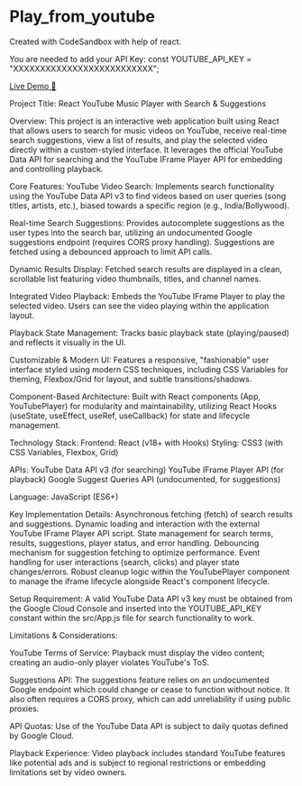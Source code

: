# Play_from_youtube

Created with CodeSandbox with help of react.


You are needed to add your API Key:
          const YOUTUBE_API_KEY = "XXXXXXXXXXXXXXXXXXXXXXXXXX";

[Live Demo 🚀](https://play-from-youtube.vercel.app/)

Project Title: React YouTube Music Player with Search & Suggestions

Overview:
This project is an interactive web application built using React that allows users to search for music videos on YouTube,
receive real-time search suggestions, view a list of results, and play the selected video directly within a custom-styled interface.
It leverages the official YouTube Data API for searching and the YouTube IFrame Player API for embedding and controlling playback.

Core Features:
YouTube Video Search: Implements search functionality using the YouTube Data API v3 to find videos based on user queries
(song titles, artists, etc.), biased towards a specific region (e.g., India/Bollywood).

Real-time Search Suggestions: Provides autocomplete suggestions as the user types into the search bar, 
utilizing an undocumented Google suggestions endpoint (requires CORS proxy handling).
Suggestions are fetched using a debounced approach to limit API calls.

Dynamic Results Display: Fetched search results are displayed in a clean, scrollable list featuring video thumbnails, titles, and channel names.

Integrated Video Playback: Embeds the YouTube IFrame Player to play the selected video. Users can see the video playing within the application layout.

Playback State Management: Tracks basic playback state (playing/paused) and reflects it visually in the UI.

Customizable & Modern UI: Features a responsive, "fashionable" user interface styled using modern CSS techniques,
including CSS Variables for theming, Flexbox/Grid for layout, and subtle transitions/shadows.

Component-Based Architecture: Built with React components (App, YouTubePlayer) for modularity and maintainability,
utilizing React Hooks (useState, useEffect, useRef, useCallback) for state and lifecycle management.

Technology Stack:
Frontend: React (v18+ with Hooks)
Styling: CSS3 (with CSS Variables, Flexbox, Grid)

APIs:
YouTube Data API v3 (for searching)
YouTube IFrame Player API (for playback)
Google Suggest Queries API (undocumented, for suggestions)

Language: JavaScript (ES6+)

Key Implementation Details:
Asynchronous fetching (fetch) of search results and suggestions.
Dynamic loading and interaction with the external YouTube IFrame Player API script.
State management for search terms, results, suggestions, player status, and error handling.
Debouncing mechanism for suggestion fetching to optimize performance.
Event handling for user interactions (search, clicks) and player state changes/errors.
Robust cleanup logic within the YouTubePlayer component to manage the iframe lifecycle alongside React's component lifecycle.

Setup Requirement:
A valid YouTube Data API v3 key must be obtained from the Google Cloud Console and inserted into the
YOUTUBE_API_KEY constant within the src/App.js file for search functionality to work.

Limitations & Considerations:

YouTube Terms of Service: Playback must display the video content; creating an audio-only player violates YouTube's ToS.

Suggestions API: The suggestions feature relies on an undocumented Google endpoint which could change or cease to function without notice.
It also often requires a CORS proxy, which can add unreliability if using public proxies.

API Quotas: Use of the YouTube Data API is subject to daily quotas defined by Google Cloud.

Playback Experience: Video playback includes standard YouTube features like potential ads and is subject to regional restrictions or embedding limitations set by video owners.
